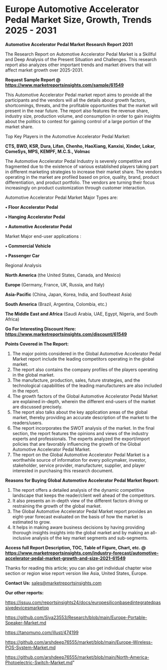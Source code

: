   # Europe Automotive Accelerator Pedal Market Size, Growth, Trends 2025 - 2031

<strong>Automotive Accelerator Pedal Market Research Report 2031</strong>

The Research Report on Automotive Accelerator Pedal Market is a Skillful and Deep Analysis of the Present Situation and Challenges. This research report also analyzes other important trends and market drivers that will affect market growth over 2025-2031.

<strong>Request Sample Report @ <a href=https://www.marketreportsinsights.com/sample/61549>https://www.marketreportsinsights.com/sample/61549</a></strong>

This Automotive Accelerator Pedal market report aims to provide all the participants and the vendors will all the details about growth factors, shortcomings, threats, and the profitable opportunities that the market will present in the near future. The report also features the revenue share, industry size, production volume, and consumption in order to gain insights about the politics to contest for gaining control of a large portion of the market share.

Top Key Players in the Automotive Accelerator Pedal Market:

<strong>CTS, BWD, KSR, Dura, Lifan, Chenho, HaoXiang, Kanxisi, Xinder, Lokar, ComeSys, MPS, KEMPF, M.C.S., Volmac</strong>

The Automotive Accelerator Pedal Industry is severely competitive and fragmented due to the existence of various established players taking part in different marketing strategies to increase their market share. The vendors operating in the market are profiled based on price, quality, brand, product differentiation, and product portfolio. The vendors are turning their focus increasingly on product customization through customer interaction.

Automotive Accelerator Pedal Market Major Types are:

<strong>• Floor Accelerator Pedal

• Hanging Accelerator Pedal

• Automotive Accelerator Pedal</strong>

Market Major end-user applications :

<strong>• Commercial Vehicle

• Passenger Car</strong>

Regional Analysis

</u><strong><b>North America</b></strong> (the United States, Canada, and Mexico)

<strong><b>Europe </b></strong>(Germany, France, UK, Russia, and Italy)

<strong><b>Asia-Pacific</b></strong> (China, Japan, Korea, India, and Southeast Asia)

<strong><b>South America</b></strong> (Brazil, Argentina, Colombia, etc.)

<strong><b>The Middle East and Africa</b></strong> (Saudi Arabia, UAE, Egypt, Nigeria, and South Africa)

<strong>Go For Interesting Discount Here: <a href=https://www.marketreportsinsights.com/discount/61549>https://www.marketreportsinsights.com/discount/61549</a></strong>

<strong>Points Covered in The Report:</strong>
<ol>
  <li>The major points considered in the Global Automotive Accelerator Pedal Market report include the leading competitors operating in the global market.</li>
  <li>The report also contains the company profiles of the players operating in the global market.</li>
  <li>The manufacture, production, sales, future strategies, and the technological capabilities of the leading manufacturers are also included in the report.</li>
  <li>The growth factors of the Global Automotive Accelerator Pedal Market are explained in-depth, wherein the different end-users of the market are discussed precisely.</li>
  <li>The report also talks about the key application areas of the global market, thereby providing an accurate description of the market to the readers/users.</li>
  <li>The report incorporates the SWOT analysis of the market. In the final section, the report features the opinions and views of the industry experts and professionals. The experts analyzed the export/import policies that are favorably influencing the growth of the Global Automotive Accelerator Pedal Market.</li>
  <li>The report on the Global Automotive Accelerator Pedal Market is a worthwhile source of information for every policymaker, investor, stakeholder, service provider, manufacturer, supplier, and player interested in purchasing this research document.</li>
</ol>
<strong>Reasons for Buying Global Automotive Accelerator Pedal Market Report:</strong>

<ol>
  <li>The report offers a detailed analysis of the dynamic competitive landscape that keeps the reader/client well ahead of the competitors.</li>
  <li>It also presents an in-depth view of the different factors driving or restraining the growth of the global market.</li>
  <li>The Global Automotive Accelerator Pedal Market report provides an eight-year forecast evaluated on the basis of how the market is estimated to grow.</li>
  <li>It helps in making aware business decisions by having providing thorough insights insights into the global market and by making an all-inclusive analysis of the key market segments and sub-segments.</li>
</ol>
<strong>Access full Report Description, TOC, Table of Figure, Chart, etc. @ <a href=https://www.marketreportsinsights.com/industry-forecast/automotive-accelerator-pedal-market-growth-and-size-2021-61549>https://www.marketreportsinsights.com/industry-forecast/automotive-accelerator-pedal-market-growth-and-size-2021-61549</a></strong>


Thanks for reading this article; you can also get individual chapter wise section or region wise report version like Asia, United States, Europe.

<strong>Contact Us:</strong>
sales@marketreportsinsights.com

<strong>Our other reports:</strong>

<a href=https://issuu.com/reportsinsights24/docs/europesiliconbasedintegratedpassivedevicesmarketop>https://issuu.com/reportsinsights24/docs/europesiliconbasedintegratedpassivedevicesmarketop</a>

<a href=https://github.com/Siya23553/Research/blob/main/Europe-Portable-Speaker-Market.md>https://github.com/Siya23553/Research/blob/main/Europe-Portable-Speaker-Market.md</a>

<a href=https://tanomuno.com/illust/474199>https://tanomuno.com/illust/474199</a>

<a href=https://github.com/arshdeep76555/market/blob/main/Europe-Wireless-POS-System-Market.md>https://github.com/arshdeep76555/market/blob/main/Europe-Wireless-POS-System-Market.md</a>

<a href=https://github.com/arshdeep76555/market/blob/main/North-America-Photoelectric-Switch-Market.md>https://github.com/arshdeep76555/market/blob/main/North-America-Photoelectric-Switch-Market.md</a>"
